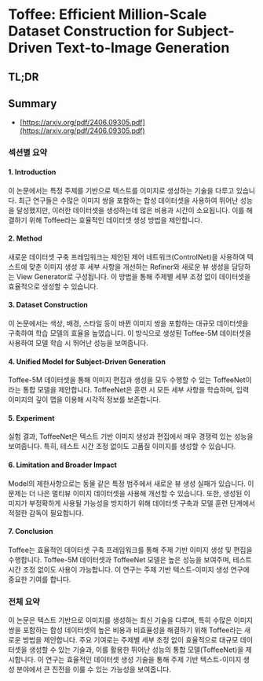 # Toffee: Efficient Million-Scale Dataset Construction for Subject-Driven Text-to-Image Generation
## TL;DR
## Summary
- [https://arxiv.org/pdf/2406.09305.pdf](https://arxiv.org/pdf/2406.09305.pdf)

### 섹션별 요약

#### 1. Introduction
이 논문에서는 특정 주제를 기반으로 텍스트를 이미지로 생성하는 기술을 다루고 있습니다. 최근 연구들은 수많은 이미지 쌍을 포함하는 합성 데이터셋을 사용하여 뛰어난 성능을 달성했지만, 이러한 데이터셋을 생성하는데 많은 비용과 시간이 소요됩니다. 이를 해결하기 위해 Toffee라는 효율적인 데이터셋 생성 방법을 제안합니다.

#### 2. Method
새로운 데이터셋 구축 프레임워크는 제안된 제어 네트워크(ControlNet)을 사용하여 텍스트에 맞춘 이미지 생성 후 세부 사항을 개선하는 Refiner와 새로운 뷰 생성을 담당하는 View Generator로 구성됩니다. 이 방법을 통해 주제별 세부 조정 없이 데이터셋을 효율적으로 생성할 수 있습니다.

#### 3. Dataset Construction
이 논문에서는 색상, 배경, 스타일 등이 바뀐 이미지 쌍을 포함하는 대규모 데이터셋을 구축하여 학습 모델의 효율을 높였습니다. 이 방식으로 생성된 Toffee-5M 데이터셋을 사용하여 모델 학습 시 뛰어난 성능을 보여줍니다.

#### 4. Unified Model for Subject-Driven Generation
Toffee-5M 데이터셋을 통해 이미지 편집과 생성을 모두 수행할 수 있는 ToffeeNet이라는 통합 모델을 제안합니다. ToffeeNet은 훈련 시 모든 세부 사항을 학습하며, 입력 이미지의 깊이 맵을 이용해 시각적 정보를 보존합니다.

#### 5. Experiment
실험 결과, ToffeeNet은 텍스트 기반 이미지 생성과 편집에서 매우 경쟁력 있는 성능을 보여줍니다. 특히, 테스트 시간 조정 없이도 고품질 이미지를 생성할 수 있습니다.

#### 6. Limitation and Broader Impact
Model의 제한사항으로는 동물 같은 특정 범주에서 새로운 뷰 생성 실패가 있습니다. 이 문제는 더 나은 멀티뷰 이미지 데이터셋을 사용해 개선할 수 있습니다. 또한, 생성된 이미지가 부정확하게 사용될 가능성을 방지하기 위해 데이터셋 구축과 모델 훈련 단계에서 적절한 감독이 필요합니다.

#### 7. Conclusion
Toffee는 효율적인 데이터셋 구축 프레임워크를 통해 주제 기반 이미지 생성 및 편집을 수행합니다. Toffee-5M 데이터셋과 ToffeeNet 모델은 높은 성능을 보여주며, 테스트 시간 조정 없이도 사용이 가능합니다. 이 연구는 주제 기반 텍스트-이미지 생성 연구에 중요한 기여를 합니다.

### 전체 요약
이 논문은 텍스트 기반으로 이미지를 생성하는 최신 기술을 다루며, 특히 수많은 이미지 쌍을 포함하는 합성 데이터셋의 높은 비용과 비효율성을 해결하기 위해 Toffee라는 새로운 방법을 제안합니다. 주요 기여로는 주제별 세부 조정 없이 효율적으로 대규모 데이터셋을 생성할 수 있는 기술과, 이를 활용한 뛰어난 성능의 통합 모델(ToffeeNet)을 제시합니다. 이 연구는 효율적인 데이터셋 생성 기술을 통해 주제 기반 텍스트-이미지 생성 분야에서 큰 진전을 이룰 수 있는 가능성을 보여줍니다.